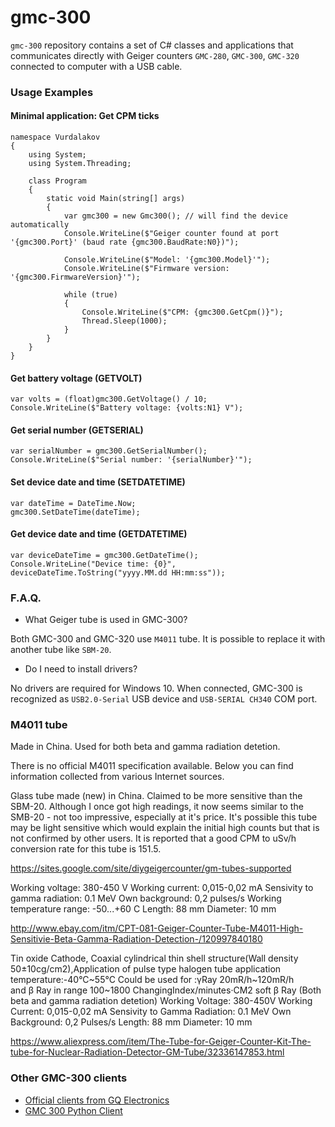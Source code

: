 ﻿# gmc-300

`gmc-300` repository contains a set of C# classes and applications that communicates directly with Geiger counters `GMC-280`, `GMC-300`, `GMC-320` connected to computer with a USB cable.

### Usage Examples

#### Minimal application: Get CPM ticks

```
namespace Vurdalakov
{
    using System;
    using System.Threading;

    class Program
    {
        static void Main(string[] args)
        {
            var gmc300 = new Gmc300(); // will find the device automatically
            Console.WriteLine($"Geiger counter found at port '{gmc300.Port}' (baud rate {gmc300.BaudRate:N0})");

            Console.WriteLine($"Model: '{gmc300.Model}'");
            Console.WriteLine($"Firmware version: '{gmc300.FirmwareVersion}'");

            while (true)
            {
                Console.WriteLine($"CPM: {gmc300.GetCpm()}");
                Thread.Sleep(1000);
            }
        }
    }
}
```

#### Get battery voltage (GETVOLT)

```
var volts = (float)gmc300.GetVoltage() / 10;
Console.WriteLine($"Battery voltage: {volts:N1} V");
```

#### Get serial number (GETSERIAL)

```
var serialNumber = gmc300.GetSerialNumber();
Console.WriteLine($"Serial number: '{serialNumber}'");
```

#### Set device date and time (SETDATETIME)

```
var dateTime = DateTime.Now;
gmc300.SetDateTime(dateTime);
```

#### Get device date and time (GETDATETIME)

```
var deviceDateTime = gmc300.GetDateTime();
Console.WriteLine("Device time: {0}", deviceDateTime.ToString("yyyy.MM.dd HH:mm:ss"));
```

### F.A.Q.

* What Geiger tube is used in GMC-300?

Both GMC-300 and GMC-320 use `M4011` tube. It is possible to replace it with another tube like `SBM-20`.

* Do I need to install drivers?

No drivers are required for Windows 10. When connected, GMC-300 is recognized as `USB2.0-Serial` USB device and `USB-SERIAL CH340` COM port.

### M4011 tube

Made in China. Used for both beta and gamma radiation detetion.

There is no official M4011 specification available. Below you can find information collected from various Internet sources.

Glass tube made (new) in China. Claimed to be more sensitive than the SBM-20. Although I once got high readings, it now seems similar to the SMB-20 - not too impressive, especially at it's price. It's possible this tube may be light sensitive which would explain the initial high counts but that is not confirmed by other users. It is reported that a good CPM to uSv/h conversion rate for this tube is 151.5.

https://sites.google.com/site/diygeigercounter/gm-tubes-supported

Working voltage: 380-450 V
Working current: 0,015-0,02 mA
Sensivity to gamma radiation: 0.1 MeV
Own background: 0,2 pulses/s
Working temperature range: -50...+60 С
Length: 88 mm
Diameter: 10 mm

http://www.ebay.com/itm/CPT-081-Geiger-Counter-Tube-M4011-High-Sensitivie-Beta-Gamma-Radiation-Detection-/120997840180

Tin oxide Cathode, Coaxial cylindrical thin shell structure(Wall density 50±10cg/cm2),Application of pulse type halogen tube
application temperature:-40°C~55°C
Could be used for :γRay 20mR/h~120mR/h  
               and β Ray in range  100~1800 ChangingIndex/minutes·CM2 soft β Ray
               (Both beta and gamma radiation detetion)
Working Voltage: 380-450V 
Working Current: 0,015-0,02 mA
Sensivity to Gamma Radiation: 0.1 MeV
Own Background: 0,2 Pulses/s
Length:  88 mm
Diameter: 10 mm

https://www.aliexpress.com/item/The-Tube-for-Geiger-Counter-Kit-The-tube-for-Nuclear-Radiation-Detector-GM-Tube/32336147853.html

### Other GMC-300 clients

* [Official clients from GQ Electronics](http://www.gqelectronicsllc.com/comersus/store/download.asp)
* [GMC 300 Python Client](https://github.com/stilldavid/gmc-300-python)
